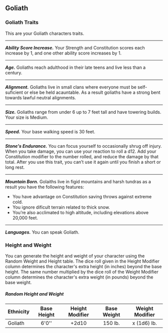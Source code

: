 ## Goliath


### Goliath Traits
This are your Goliath characters traits.
___
***Ability Score Increase.***
Your Strength and Constitution scores each increase by 1,  and one other ability score increases by 1.
___
***Age.***
Goliaths reach adulthood in their late teens and live less than a century.
___
***Alignment.***
Goliaths live in small clans where everyone must be self-suficient or else be held acauntable. As a result goliaths have a strong bent towards lawful neutral alignments. 
___
***Size.***
Goliaths range from under 6 up to 7 feet tall and have towering builds. Your size is Medium.
___
***Speed.***
Your base walking speed is 30 feet.
___
***Stone's Endurance.***
You can focus yourself to occasionally shrug off injury. When you take damage, you can use your reaction to roll a d12. Add your Constitution modifier to the number rolled, and reduce the damage by that total. After you use this trait, you can’t use it again until you finish a short or long rest.
___
***Mountain Born.***
Golaiths live in figid mountains and harsh tundras as a result you have the following features:
- You have advantage on Constitution saving throws against extreme cold.
- You ignore dificult terrain related to thick snow.
- You’re also acclimated to high altitude, including elevations above 20,000 feet.
___
***Languages.***
You can speak Goliath.


### Height and Weight
You can generate the height and weight of your character using the Random Weight and Height table. The dice roll given in the Height Modifier column determines the character's extra height (in inches) beyond the base height. The same number multiplied by the dice roll of the Weight Modifier column determines the character's extra weight (in pounds) beyond the base weight.

##### Random Height and Weight
| Ethnicity | Base Height | Height Modifier | Base Weight | Weight Modifier |
|:----------|:-----------:|:---------------:|:-----------:|:---------------:|
| Goliath   | 6'0''       | +2d10           | 150 lb.     | x (1d6) lb.     |

